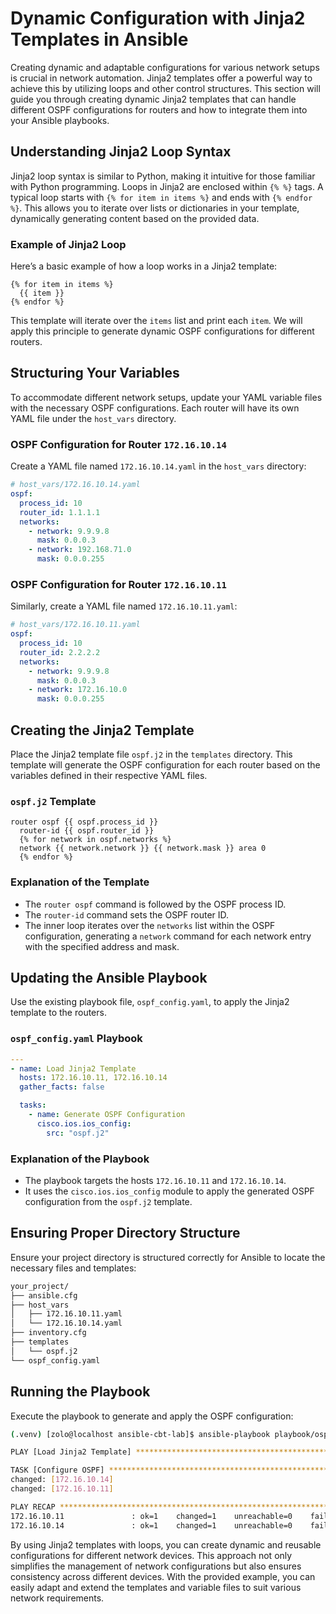 # Dynamic Configuration with Jinja2 Templates in Ansible

Creating dynamic and adaptable configurations for various network setups is crucial in network automation. Jinja2 templates offer a powerful way to achieve this by utilizing loops and other control structures. This section will guide you through creating dynamic Jinja2 templates that can handle different OSPF configurations for routers and how to integrate them into your Ansible playbooks.

## Understanding Jinja2 Loop Syntax

Jinja2 loop syntax is similar to Python, making it intuitive for those familiar with Python programming. Loops in Jinja2 are enclosed within `{% %}` tags. A typical loop starts with `{% for item in items %}` and ends with `{% endfor %}`. This allows you to iterate over lists or dictionaries in your template, dynamically generating content based on the provided data.

### Example of Jinja2 Loop

Here’s a basic example of how a loop works in a Jinja2 template:

```jinja2
{% for item in items %}
  {{ item }}
{% endfor %}
```

This template will iterate over the `items` list and print each `item`. We will apply this principle to generate dynamic OSPF configurations for different routers.

## Structuring Your Variables

To accommodate different network setups, update your YAML variable files with the necessary OSPF configurations. Each router will have its own YAML file under the `host_vars` directory.

### OSPF Configuration for Router `172.16.10.14`

Create a YAML file named `172.16.10.14.yaml` in the `host_vars` directory:

```yaml
# host_vars/172.16.10.14.yaml
ospf:
  process_id: 10
  router_id: 1.1.1.1
  networks:
    - network: 9.9.9.8
      mask: 0.0.0.3
    - network: 192.168.71.0
      mask: 0.0.0.255
```

### OSPF Configuration for Router `172.16.10.11`

Similarly, create a YAML file named `172.16.10.11.yaml`:

```yaml
# host_vars/172.16.10.11.yaml
ospf:
  process_id: 10
  router_id: 2.2.2.2
  networks:
    - network: 9.9.9.8
      mask: 0.0.0.3
    - network: 172.16.10.0
      mask: 0.0.0.255
```

## Creating the Jinja2 Template

Place the Jinja2 template file `ospf.j2` in the `templates` directory. This template will generate the OSPF configuration for each router based on the variables defined in their respective YAML files.

### `ospf.j2` Template

```jinja2
router ospf {{ ospf.process_id }}
  router-id {{ ospf.router_id }}
  {% for network in ospf.networks %}
  network {{ network.network }} {{ network.mask }} area 0
  {% endfor %}
```

### Explanation of the Template

- The `router ospf` command is followed by the OSPF process ID.
- The `router-id` command sets the OSPF router ID.
- The inner loop iterates over the `networks` list within the OSPF configuration, generating a `network` command for each network entry with the specified address and mask.

## Updating the Ansible Playbook

Use the existing playbook file, `ospf_config.yaml`, to apply the Jinja2 template to the routers.

### `ospf_config.yaml` Playbook

```yaml
---
- name: Load Jinja2 Template
  hosts: 172.16.10.11, 172.16.10.14
  gather_facts: false

  tasks:
    - name: Generate OSPF Configuration
      cisco.ios.ios_config:
        src: "ospf.j2"
```

### Explanation of the Playbook

- The playbook targets the hosts `172.16.10.11` and `172.16.10.14`.
- It uses the `cisco.ios.ios_config` module to apply the generated OSPF configuration from the `ospf.j2` template.

## Ensuring Proper Directory Structure

Ensure your project directory is structured correctly for Ansible to locate the necessary files and templates:

```sh
your_project/
├── ansible.cfg
├── host_vars
│   ├── 172.16.10.11.yaml
│   └── 172.16.10.14.yaml
├── inventory.cfg
├── templates
│   └── ospf.j2
└── ospf_config.yaml
```

## Running the Playbook

Execute the playbook to generate and apply the OSPF configuration:

```sh
(.venv) [zolo@localhost ansible-cbt-lab]$ ansible-playbook playbook/ospf_config.yaml

PLAY [Load Jinja2 Template] ************************************************************

TASK [Configure OSPF] *****************************************************************
changed: [172.16.10.14]
changed: [172.16.10.11]

PLAY RECAP *****************************************************************************
172.16.10.11               : ok=1    changed=1    unreachable=0    failed=0    skipped=0
172.16.10.14               : ok=1    changed=1    unreachable=0    failed=0    skipped=0
```

By using Jinja2 templates with loops, you can create dynamic and reusable configurations for different network devices. This approach not only simplifies the management of network configurations but also ensures consistency across different devices. With the provided example, you can easily adapt and extend the templates and variable files to suit various network requirements.
